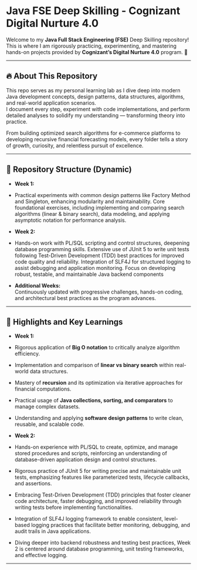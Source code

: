 # Java FSE Deep Skilling - Cognizant Digital Nurture 4.0

Welcome to my **Java Full Stack Engineering (FSE)** Deep Skilling repository! This is where I am rigorously practicing, experimenting, and mastering hands-on projects provided by **Cognizant’s Digital Nurture 4.0** program. 🚀

---

## 🔥 About This Repository

This repo serves as my personal learning lab as I dive deep into modern Java development concepts, design patterns, data structures, algorithms, and real-world application scenarios.  
I document every step, experiment with code implementations, and perform detailed analyses to solidify my understanding — transforming theory into practice.

From building optimized search algorithms for e-commerce platforms to developing recursive financial forecasting models, every folder tells a story of growth, curiosity, and relentless pursuit of excellence.

---

## 📂 Repository Structure (Dynamic)

- **Week 1:**
- Practical experiments with common design patterns like Factory Method and Singleton, enhancing modularity and maintainability.
  Core foundational exercises, including implementing and comparing search algorithms (linear & binary search), data modeling, and applying asymptotic notation for performance analysis.


- **Week 2:**
- Hands-on work with PL/SQL scripting and control structures, deepening database programming skills. Extensive use of JUnit 5 to write unit tests following Test-Driven Development (TDD) best practices for improved code quality and reliability. Integration of SLF4J for structured logging to assist debugging and application monitoring. Focus on developing robust, testable, and maintainable Java backend components
  

- **Additional Weeks:**  
  Continuously updated with progressive challenges, hands-on coding, and architectural best practices as the program advances.

---

## 🌟 Highlights and Key Learnings


- **Week 1:**
- Rigorous application of **Big O notation** to critically analyze algorithm efficiency.  
- Implementation and comparison of **linear vs binary search** within real-world data structures.  
- Mastery of **recursion** and its optimization via iterative approaches for financial computations.  
- Practical usage of **Java collections, sorting, and comparators** to manage complex datasets.  
- Understanding and applying **software design patterns** to write clean, reusable, and scalable code.



- **Week 2:**
- Hands-on experience with PL/SQL to create, optimize, and manage stored procedures and scripts, reinforcing an understanding of database-driven application design and control structures.
- Rigorous practice of JUnit 5 for writing precise and maintainable unit tests, emphasizing features like parameterized tests, lifecycle callbacks, and assertions. 
- Embracing Test-Driven Development (TDD) principles that foster cleaner code architecture, faster debugging, and improved reliability through writing tests before implementing functionalities. 
- Integration of SLF4J logging framework to enable consistent, level-based logging practices that facilitate better monitoring, debugging, and audit trails in Java applications. 
- Diving deeper into backend robustness and testing best practices, Week 2 is centered around database programming, unit testing frameworks, and effective logging.

---

